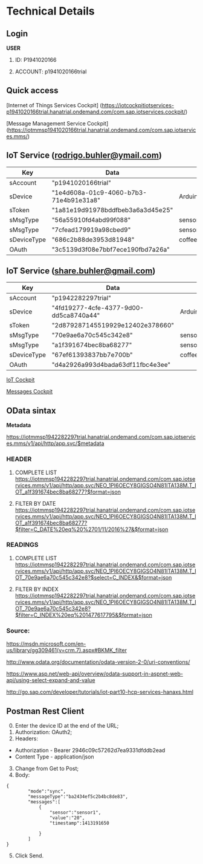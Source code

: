 # Technical Details

## Login

**USER**

1. ID: P1941020166

2. ACCOUNT: p1941020166trial

## Quick access
[Internet of Things Services Cockpit]
(https://iotcockpitiotservices-p1941020166trial.hanatrial.ondemand.com/com.sap.iotservices.cockpit/)

[Message Management Service Cockpit]
(https://iotmmsp1941020166trial.hanatrial.ondemand.com/com.sap.iotservices.mms/)

## IoT Service (rodrigo.buhler@ymail.com)
| Key | Data| Obs |
|-----|-----|-----| 
| sAccount    | "p1941020166trial" | |
| sDevice     | "1e4d608a-01c9-4060-b7b3-71e4b91e31a8"   | Arduino |
| sToken      | "1a81e19d91978bddfbeb3a6a3d45e25"        | |
| sMsgType    | "56a55910fd4abd99f088"                   | sensorLuminosity |
| sMsgType    | "7cfead179919a98cbed9"                   | sensorHeader |
| sDeviceType | "686c2b88de3953d81948"                   | coffeeMachine | 
| OAuth       | "3c5139d3f08e7bbf7ece190fbd7a26a"        | |

## IoT Service (share.buhler@gmail.com)
| Key | Data| Obs |
|-----|-----|-----| 
| sAccount    | "p1942282297trial"                       | |
| sDevice     | "4fd19277-4cfe-4377-9d00-dd5ca8740a44"   | Arduino |
| sToken      | "2d879287145519929e12402e378660"         | |
| sMsgType    | "70e9ae6a70c545c342e8"                   | sensorLuminosity |
| sMsgType    | "a1f391674bec8ba68277"                   | sensorHeader |
| sDeviceType | "67ef61393837bb7e700b"                   | coffeeMachine | 
| OAuth       | "d4a2926a993d4bada63df11fbc4e3ee"

[IoT Cockpit](https://iotcockpitiotservices-p1942282297trial.hanatrial.ondemand.com/com.sap.iotservices.cockpit)

[Messages Cockpit](https://iotmmsp1942282297trial.hanatrial.ondemand.com/com.sap.iotservices.mms/)

## OData sintax

**Metadata**

https://iotmmsp1942282297trial.hanatrial.ondemand.com/com.sap.iotservices.mms/v1/api/http/app.svc/$metadata
### HEADER
1. COMPLETE LIST
https://iotmmsp1942282297trial.hanatrial.ondemand.com/com.sap.iotservices.mms/v1/api/http/app.svc/NEO_1PI6OECY8GIGSO4N81ITA138M.T_IOT_a1f391674bec8ba68277?$format=json

2. FILTER BY DATE
https://iotmmsp1942282297trial.hanatrial.ondemand.com/com.sap.iotservices.mms/v1/api/http/app.svc/NEO_1PI6OECY8GIGSO4N81ITA138M.T_IOT_a1f391674bec8ba68277?$filter=C_DATE%20eq%20%2701/11/2016%27&$format=json


### READINGS
1. COMPLETE LIST
https://iotmmsp1942282297trial.hanatrial.ondemand.com/com.sap.iotservices.mms/v1/api/http/app.svc/NEO_1PI6OECY8GIGSO4N81ITA138M.T_IOT_70e9ae6a70c545c342e8?$select=C_INDEX&$format=json

2. FILTER BY INDEX
https://iotmmsp1942282297trial.hanatrial.ondemand.com/com.sap.iotservices.mms/v1/api/http/app.svc/NEO_1PI6OECY8GIGSO4N81ITA138M.T_IOT_70e9ae6a70c545c342e8?$filter=C_INDEX%20eq%201477617795&$format=json

### Source:
https://msdn.microsoft.com/en-us/library/gg309461(v=crm.7).aspx#BKMK_filter

http://www.odata.org/documentation/odata-version-2-0/uri-conventions/

https://www.asp.net/web-api/overview/odata-support-in-aspnet-web-api/using-select-expand-and-value

http://go.sap.com/developer/tutorials/iot-part10-hcp-services-hanaxs.html

## Postman Rest Client
0. Enter the device ID at the end of the URL;
1. Authorization: OAuth2;
2. Headers: 
*	Authorization - Bearer 2946c09c57262d7ea9331dfddb2ead
*	Content Type - application/json
3. Change from Get to Post;
4. Body:
````
{
        "mode":"sync",
        "messageType":"ba2434ef5c2b4bc8de83",
        "messages":[
            {
                "sensor":"sensor1",
                "value":"20",
                "timestamp":1413191650
            	
            }
        ]
}
````
5. Click Send.

